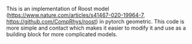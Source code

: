 This is an implementation of Roost model (https://www.nature.com/articles/s41467-020-19964-7, https://github.com/CompRhys/roost) in pytorch geometric. This code is more simple and contact which makes it 
easier to modify it and use as a building block for more complicated models.
